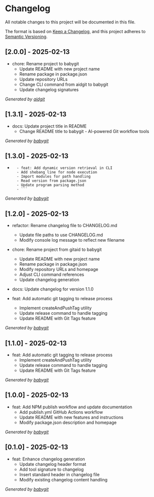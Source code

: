# Changelog

All notable changes to this project will be documented in this file.

The format is based on [Keep a Changelog](https://keepachangelog.com/en/1.0.0/),
and this project adheres to [Semantic Versioning](https://semver.org/spec/v2.0.0.html).

## [2.0.0] - 2025-02-13

- chore: Rename project to babygit
    - Update README with new project name
    - Rename package in package.json
    - Update repository URLs
    - Change CLI command from aidgit to babygit
    - Update changelog signatures

_Generated by [aidgit](https://github.com/dibenkobit/aidgit)_

## [1.3.1] - 2025-02-13

- docs: Update project title in README
    - Change README title to babygit - AI-powered Git workflow tools

_Generated by [babygit](https://github.com/dibenkobit/babygit)_

## [1.3.0] - 2025-02-13

- ```
    - feat: Add dynamic version retrieval in CLI
    - Add shebang line for node execution
    - Import modules for path handling
    - Read version from package.json
    - Update program parsing method
    - ```

_Generated by [babygit](https://github.com/dibenkobit/babygit)_

## [1.2.0] - 2025-02-13

- refactor: Rename changelog file to CHANGELOG.md
    - Update file paths to use CHANGELOG.md
    - Modify console log message to reflect new filename

- chore: Rename project from gitaid to babygit
    - Update README with new project name
    - Rename package in package.json
    - Modify repository URLs and homepage
    - Adjust CLI command references
    - Update changelog generation

- docs: Update changelog for version 1.1.0

- feat: Add automatic git tagging to release process
    - Implement createAndPushTag utility
    - Update release command to handle tagging
    - Update README with Git Tags feature

_Generated by [babygit](https://github.com/dibenkobit/babygit)_

## [1.1.0] - 2025-02-13

- feat: Add automatic git tagging to release process
    - Implement createAndPushTag utility
    - Update release command to handle tagging
    - Update README with Git Tags feature

_Generated by [babygit](https://github.com/dibenkobit/babygit)_

## [1.0.0] - 2025-02-13

- feat: Add NPM publish workflow and update documentation
    - Add publish.yml GitHub Actions workflow
    - Update README with new features and instructions
    - Modify package.json description and homepage

_Generated by [babygit](https://github.com/dibenkobit/babygit)_

## [0.1.0] - 2025-02-13

- feat: Enhance changelog generation
    - Update changelog header format
    - Add tool signature to changelog
    - Insert standard header in changelog file
    - Modify existing changelog content handling

_Generated by [babygit](https://github.com/dibenkobit/babygit)_
